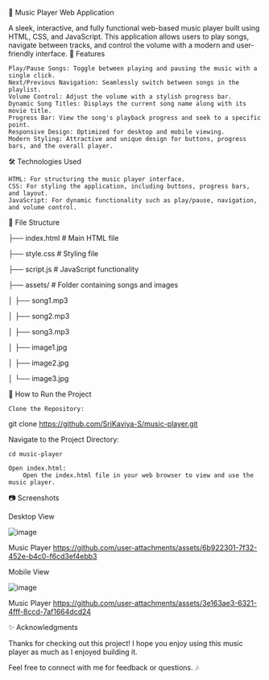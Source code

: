 🎵 Music Player Web Application

A sleek, interactive, and fully functional web-based music player built using HTML, CSS, and JavaScript. This application allows users to play songs, navigate between tracks, and control the volume with a modern and user-friendly interface.
🌟 Features

    Play/Pause Songs: Toggle between playing and pausing the music with a single click.
    Next/Previous Navigation: Seamlessly switch between songs in the playlist.
    Volume Control: Adjust the volume with a stylish progress bar.
    Dynamic Song Titles: Displays the current song name along with its movie title.
    Progress Bar: View the song's playback progress and seek to a specific point.
    Responsive Design: Optimized for desktop and mobile viewing.
    Modern Styling: Attractive and unique design for buttons, progress bars, and the overall player.

🛠️ Technologies Used

    HTML: For structuring the music player interface.
    CSS: For styling the application, including buttons, progress bars, and layout.
    JavaScript: For dynamic functionality such as play/pause, navigation, and volume control.

📂 File Structure

├── index.html          # Main HTML file

├── style.css           # Styling file

├── script.js           # JavaScript functionality

├── assets/             # Folder containing songs and images

│   ├── song1.mp3

│   ├── song2.mp3

│   ├── song3.mp3

│   ├── image1.jpg

│   ├── image2.jpg

│   └── image3.jpg

🚀 How to Run the Project

    Clone the Repository:

git clone https://github.com/SriKaviya-S/music-player.git

Navigate to the Project Directory:

    cd music-player

    Open index.html:
        Open the index.html file in your web browser to view and use the music player.

📷 Screenshots

Desktop View

![image](https://github.com/user-attachments/assets/59407617-9f12-4934-9b6e-2f4658a70c0c)

Music Player
https://github.com/user-attachments/assets/6b922301-7f32-452e-b4c0-f6cd3ef4ebb3

Mobile View

![image](https://github.com/user-attachments/assets/bc3005c1-ee9b-4332-8e21-02bae6cf0e7f)

Music Player
https://github.com/user-attachments/assets/3e163ae3-6321-4fff-8ccd-7af1664dcd24

✨ Acknowledgments

Thanks for checking out this project! I hope you enjoy using this music player as much as I enjoyed building it.

Feel free to connect with me for feedback or questions. 🎶
